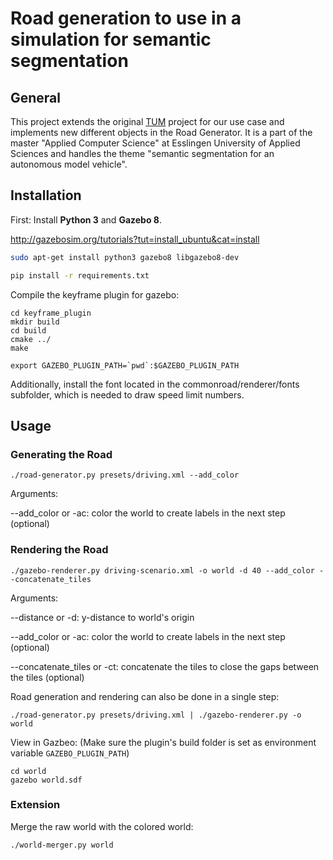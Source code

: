 # Road generation to use in a simulation for semantic segmentation
## General

This project extends the original [TUM](https://github.com/tum-phoenix/drive_sim_road_generation) project for our use case and implements new different objects in the Road Generator. It is a part of the master "Applied Computer Science" at Esslingen University of Applied Sciences and handles the theme "semantic segmentation for an autonomous model vehicle".

## Installation

First: Install **Python 3** and **Gazebo 8**.

http://gazebosim.org/tutorials?tut=install_ubuntu&cat=install

```sh
sudo apt-get install python3 gazebo8 libgazebo8-dev

pip install -r requirements.txt
```

Compile the keyframe plugin for gazebo:

```
cd keyframe_plugin
mkdir build
cd build
cmake ../
make

export GAZEBO_PLUGIN_PATH=`pwd`:$GAZEBO_PLUGIN_PATH
```

Additionally, install the font located in the commonroad/renderer/fonts subfolder, which is needed to draw speed limit numbers.

## Usage
### Generating the Road

```
./road-generator.py presets/driving.xml --add_color
```
Arguments:

--add_color or -ac: color the world to create labels in the next step (optional)

### Rendering the Road
```
./gazebo-renderer.py driving-scenario.xml -o world -d 40 --add_color --concatenate_tiles
```
Arguments:

--distance or -d: y-distance to world's origin  

--add_color or -ac: color the world to create labels in the next step (optional)

--concatenate_tiles or -ct: concatenate the tiles to close the gaps between the tiles (optional)


Road generation and rendering can also be done in a single step:
```
./road-generator.py presets/driving.xml | ./gazebo-renderer.py -o world
```

View in Gazbeo:
(Make sure the plugin's build folder is set as environment variable `GAZEBO_PLUGIN_PATH`)
```
cd world
gazebo world.sdf
```

### Extension
Merge the raw world with the colored world:

```
./world-merger.py world
```
